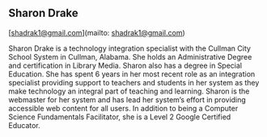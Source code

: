 ## Sharon Drake

[shadrak1@gmail.com](mailto: shadrak1@gmail.com)

Sharon Drake is a technology integration specialist with the Cullman City School System in Cullman, Alabama. She holds an Administrative Degree and certification in Library Media.  Sharon also has a degree in Special Education.  She has spent 6 years in her most recent role as an integration specialist providing support to teachers and students in her system as they make technology an integral part of teaching and learning. Sharon is the webmaster for her system and has lead her system’s effort in providing accessible web content for all users.  In addition to being a Computer Science Fundamentals Facilitator, she is a Level 2 Google Certified Educator.
